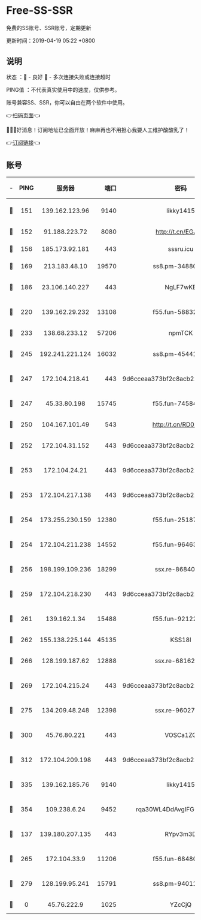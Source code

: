 # Free-SS-SSR

免费的SS账号、SSR账号，定期更新

更新时间：2019-04-19 05:22 +0800

## 说明

状态     ：🙂 - 良好 🙁 - 多次连接失败或连接超时

PING值   ：不代表真实使用中的速度，仅供参考。

账号兼容SS、SSR，你可以自由在两个软件中使用。

👉[扫码页面](https://liesauer.github.io/Free-SS-SSR/)👈

🎉🎉🎉好消息！订阅地址已全面开放！麻麻再也不用担心我要人工维护酸酸乳了！

👉[订阅链接](https://www.liesauer.net/yogurt/subscribe?ACCESS_TOKEN=DAYxR3mMaZAsaqUb)👈

## 账号

|-|PING|服务器|端口|密码|加密方式|区域|
|:----:|:----:|:-----:|-----:|:----:|:----:|:----:|
|🙂|151|139.162.123.96|9140|likky1415|aes-256-cfb|JP|
|🙂|152|91.188.223.72|8080|http://t.cn/EGJIyrl|rc4-md5|RU|
|🙂|156|185.173.92.181|443|sssru.icu|rc4-md5|RU|
|🙂|169|213.183.48.10|19570|ss8.pm-34880278|rc4-md5|RU|
|🙂|186|23.106.140.227|443|NgLF7wKB|aes-256-cfb|US|
|🙂|220|139.162.29.232|13108|f55.fun-58832525|aes-256-cfb|SG|
|🙂|233|138.68.233.12|57206|npmTCK|rc4-md5|US|
|🙂|245|192.241.221.124|16032|ss8.pm-45441503|aes-256-cfb|US|
|🙂|247|172.104.218.41|443|9d6cceaa373bf2c8acb22e60b6a58be6|aes-256-cfb|US|
|🙂|247|45.33.80.198|15745|f55.fun-74584715|aes-256-cfb|US|
|🙂|250|104.167.101.49|543|http://t.cn/RD0D7sx|rc4-md5|CA|
|🙂|252|172.104.31.152|443|9d6cceaa373bf2c8acb22e60b6a58be6|aes-256-cfb|US|
|🙂|253|172.104.24.21|443|9d6cceaa373bf2c8acb22e60b6a58be6|aes-256-cfb|US|
|🙂|253|172.104.217.138|443|9d6cceaa373bf2c8acb22e60b6a58be6|aes-256-cfb|US|
|🙂|254|173.255.230.159|12380|f55.fun-25187450|aes-256-cfb|US|
|🙂|254|172.104.211.238|14552|f55.fun-96463764|aes-256-cfb|US|
|🙂|256|198.199.109.236|18299|ssx.re-86840867|aes-256-cfb|US|
|🙂|259|172.104.218.230|443|9d6cceaa373bf2c8acb22e60b6a58be6|aes-256-cfb|US|
|🙂|261|139.162.1.34|15488|f55.fun-92122073|aes-256-cfb|SG|
|🙂|262|155.138.225.144|45135|KSS18l|rc4-md5|US|
|🙂|266|128.199.187.62|12888|ssx.re-68162593|aes-256-cfb|SG|
|🙂|269|172.104.215.24|443|9d6cceaa373bf2c8acb22e60b6a58be6|aes-256-cfb|US|
|🙂|275|134.209.48.248|12398|ssx.re-96027580|aes-256-cfb|US|
|🙂|300|45.76.80.221|443|VOSCa1ZG|aes-256-cfb|DE|
|🙂|312|172.104.209.198|443|9d6cceaa373bf2c8acb22e60b6a58be6|aes-256-cfb|US|
|🙂|335|139.162.185.76|9140|likky1415|aes-256-cfb|DE|
|🙂|354|109.238.6.24|9452|rqa30WL4DdAvgIFG6Fs3znzTa|aes-256-cfb|FR|
|🙂|137|139.180.207.135|443|RYpv3m3D|aes-256-cfb|JP|
|🙂|265|172.104.33.9|11206|f55.fun-68480715|aes-256-cfb|SG|
|🙂|279|128.199.95.241|15791|ss8.pm-94011498|aes-256-cfb|SG|
|🙁|0|45.76.222.9|1025|YZcCjQ|rc4-md5|JP|
